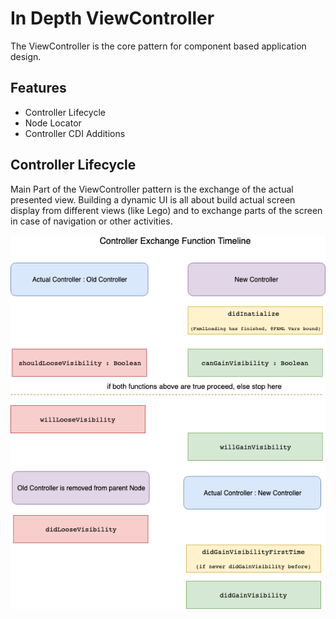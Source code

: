 # In Depth ViewController

The ViewController is the core pattern for component based application design.

## Features

- Controller Lifecycle
- Node Locator
- Controller CDI Additions

## Controller Lifecycle

Main Part of the ViewController pattern is the exchange of the actual presented view.
Building a dynamic UI is all about build actual screen display from different
views (like Lego) and to exchange parts of the screen in case of navigation or other activities.

![](../draw/controller_exchange.png)

